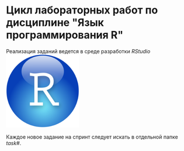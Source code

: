 # Цикл лабораторных работ по дисциплине "Язык программирования R"

Реализация заданий ведется в среде разработки _RStudio_  <img src="https://github.com/Brightest-Sunshine/pictures-for-README-files/blob/master/pics/RStudio-Ball.png" width="200" />

Каждое новое задание на спринт следует искать в отдельной папке _task#_.
